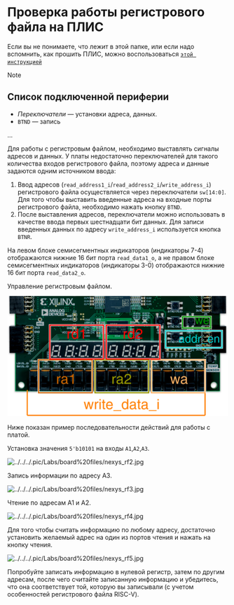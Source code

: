 # Проверка работы регистрового файла на ПЛИС

Если вы не понимаете, что лежит в этой папке, или если надо вспомнить, как прошить ПЛИС, можно воспользоваться [`этой инструкцией`](../../../Vivado%20Basics/How%20to%20program%20an%20fpga%20board.md)

> [!NOTE]
> ## Список подключенной периферии
>
> -   _Переключатели_ — установки адреса, данных.
> -   `BTND` — запись
>
> ...

Для работы с регистровым файлом, необходимо выставлять сигналы адресов и данных.
У платы недостаточно переключателей для такого количества входов регистрового файла, поэтому адреса и данные задаются одним источником ввода:

1.  Ввод адресов (`read_address1_i`/`read_address2_i`/`write_address_i`) регистрового файла осуществляется через переключатели `sw[14:0]`. Для того чтобы выставить введенные адреса на входные порты регистрового файла, необходимо нажать кнопку `BTND`.
1.  После выставления адресов, переключатели можно использовать в качестве ввода первых шестнадцати бит данных. Для записи введенных данных по адресу `write_address_i` используется кнопка `BTNR`.

На левом блоке семисегментных индикаторов (индикаторы 7-4) отображаются нижние 16 бит порта `read_data1_o`, а не правом блоке семисегментных индикаторов (индикаторы 3-0) отображаются нижние 16 бит порта `read_data2_o`.

Управление регистровым файлом.

![../../../.pic/Labs/board%20files/nexys_rf_riscv_control.drawio.svg](../../../.pic/Labs/board%20files/nexys_rf_riscv_control.drawio.svg)

Ниже показан пример последовательности действий для работы с платой.

Установка значения `5'b10101` на входы `A1`,`A2`,`A3`.

![../../../.pic/Labs/board%20files/nexys_rf2.jpg](../../../.pic/Labs/board%20files/nexys_rf2.jpg)

Запись информации по адресу А3.

![../../../.pic/Labs/board%20files/nexys_rf3.jpg](../../../.pic/Labs/board%20files/nexys_rf3.jpg)

Чтение по адресам А1 и А2.

![../../../.pic/Labs/board%20files/nexys_rf4.jpg](../../../.pic/Labs/board%20files/nexys_rf4.jpg)

Для того чтобы считать информацию по любому адресу, достаточно установить желаемый адрес на один из портов чтения и нажать на кнопку чтения.

![../../../.pic/Labs/board%20files/nexys_rf5.jpg](../../../.pic/Labs/board%20files/nexys_rf5.jpg)

Попробуйте записать информацию в нулевой регистр, затем по другим адресам, после чего считайте записанную информацию и убедитесь, что она соответствует той, которую вы записывали (с учетом особенностей регистрового файла RISC-V).
